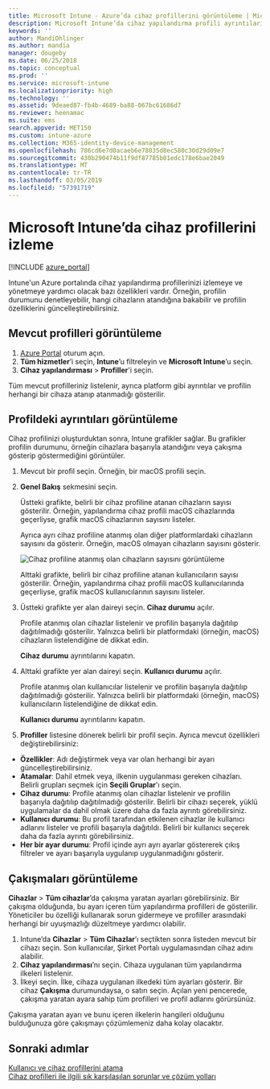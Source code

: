 ```yaml
---
title: Microsoft Intune - Azure’da cihaz profillerini görüntüleme | Microsoft Docs
description: Microsoft Intune’da cihaz yapılandırma profili ayrıntılarını görüntüleyin ve yönetin; ayrıca bir profile atanmış olan cihaz sayısının grafik gösterimine bakın ve hangi cihazların atanmış veya dağıtılmış profilleri olduğunu görün. Çakışan ayarlara sahip profillerde sorun da giderebilirsiniz.
keywords: ''
author: MandiOhlinger
ms.author: mandia
manager: dougeby
ms.date: 06/25/2018
ms.topic: conceptual
ms.prod: ''
ms.service: microsoft-intune
ms.localizationpriority: high
ms.technology: ''
ms.assetid: 9deaed87-fb4b-4689-ba88-067bc61686d7
ms.reviewer: heenamac
ms.suite: ems
search.appverid: MET150
ms.custom: intune-azure
ms.collection: M365-identity-device-management
ms.openlocfilehash: 786cd6e7d0acaeb6e78035d8ec580c30d29d09e7
ms.sourcegitcommit: 430b290474b11f9df87785b01edc178e6bae2049
ms.translationtype: MT
ms.contentlocale: tr-TR
ms.lasthandoff: 03/05/2019
ms.locfileid: "57391719"
---
```

# <a name="monitor-device-profiles-in-microsoft-intune"></a>Microsoft Intune’da cihaz profillerini izleme

[!INCLUDE [azure_portal](./includes/azure_portal.md)]

Intune'un Azure portalında cihaz yapılandırma profillerinizi izlemeye ve yönetmeye yardımcı olacak bazı özellikleri vardır. Örneğin, profilin durumunu denetleyebilir, hangi cihazların atandığına bakabilir ve profilin özelliklerini güncelleştirebilirsiniz.

## <a name="view-existing-profiles"></a>Mevcut profilleri görüntüleme

1. [Azure Portal](https://portal.azure.com) oturum açın.
2. **Tüm hizmetler**’i seçin, **Intune**’u filtreleyin ve **Microsoft Intune**’u seçin.
3. **Cihaz yapılandırması** > **Profiller**'i seçin.

Tüm mevcut profilleriniz listelenir, ayrıca platform gibi ayrıntılar ve profilin herhangi bir cihaza atanıp atanmadığı gösterilir.

## <a name="view-details-on-a-profile"></a>Profildeki ayrıntıları görüntüleme

Cihaz profilinizi oluşturduktan sonra, Intune grafikler sağlar. Bu grafikler profilin durumunu, örneğin cihazlara başarıyla atandığını veya çakışma gösterip göstermediğini görüntüler.

1. Mevcut bir profil seçin. Örneğin, bir macOS profili seçin.
2. **Genel Bakış** sekmesini seçin.

    Üstteki grafikte, belirli bir cihaz profiline atanan cihazların sayısı gösterilir. Örneğin, yapılandırma cihaz profili macOS cihazlarında geçerliyse, grafik macOS cihazlarının sayısını listeler.

    Ayrıca ayrı cihaz profiline atanmış olan diğer platformlardaki cihazların sayısını da gösterir. Örneğin, macOS olmayan cihazların sayısını gösterir.

    ![Cihaz profiline atanmış olan cihazların sayısını görüntüleme](./media/device-configuration-profile-graphical-chart.png)

    Alttaki grafikte, belirli bir cihaz profiline atanan kullanıcıların sayısı gösterilir. Örneğin, yapılandırma cihaz profili macOS kullanıcılarında geçerliyse, grafik macOS kullanıcılarının sayısını listeler.

3. Üstteki grafikte yer alan daireyi seçin. **Cihaz durumu** açılır.

    Profile atanmış olan cihazlar listelenir ve profilin başarıyla dağıtılıp dağıtılmadığı gösterilir. Yalnızca belirli bir platformdaki (örneğin, macOS) cihazların listelendiğine de dikkat edin.

    **Cihaz durumu** ayrıntılarını kapatın.

4. Alttaki grafikte yer alan daireyi seçin. **Kullanıcı durumu** açılır. 

    Profile atanmış olan kullanıcılar listelenir ve profilin başarıyla dağıtılıp dağıtılmadığı gösterilir. Yalnızca belirli bir platformdaki (örneğin, macOS) kullanıcıların listelendiğine de dikkat edin.

    **Kullanıcı durumu** ayrıntılarını kapatın.

5. **Profiller** listesine dönerek belirli bir profil seçin. Ayrıca mevcut özellikleri değiştirebilirsiniz:
  - **Özellikler**: Adı değiştirmek veya var olan herhangi bir ayarı güncelleştirebilirsiniz.
  - **Atamalar**: Dahil etmek veya, ilkenin uygulanması gereken cihazları. Belirli grupları seçmek için **Seçili Gruplar**'ı seçin.
  - **Cihaz durumu**: Profile atanmış olan cihazlar listelenir ve profilin başarıyla dağıtılıp dağıtılmadığı gösterilir. Belirli bir cihazı seçerek, yüklü uygulamalar da dahil olmak üzere daha da fazla ayrıntı görebilirsiniz.
  - **Kullanıcı durumu**: Bu profil tarafından etkilenen cihazlar ile kullanıcı adlarını listeler ve profili başarıyla dağıtıldı. Belirli bir kullanıcı seçerek daha da fazla ayrıntı görebilirsiniz.
  - **Her bir ayar durumu**: Profil içinde ayrı ayrı ayarlar göstererek çıkış filtreler ve ayarı başarıyla uygulanıp uygulanmadığını gösterir.

## <a name="view-conflicts"></a>Çakışmaları görüntüleme

**Cihazlar** > **Tüm cihazlar**’da çakışma yaratan ayarları görebilirsiniz. Bir çakışma olduğunda, bu ayarı içeren tüm yapılandırma profilleri de gösterilir. Yöneticiler bu özelliği kullanarak sorun gidermeye ve profiller arasındaki herhangi bir uyuşmazlığı düzeltmeye yardımcı olabilir.

1. Intune’da **Cihazlar** > **Tüm Cihazlar**’ı seçtikten sonra listeden mevcut bir cihazı seçin. Son kullanıcılar, Şirket Portalı uygulamasından cihaz adını alabilir.
2. **Cihaz yapılandırması**’nı seçin. Cihaza uygulanan tüm yapılandırma ilkeleri listelenir.
3. İlkeyi seçin. İlke, cihaza uygulanan ilkedeki tüm ayarları gösterir. Bir cihaz **Çakışma** durumundaysa, o satırı seçin. Açılan yeni pencerede, çakışma yaratan ayara sahip tüm profilleri ve profil adlarını görürsünüz.

Çakışma yaratan ayarı ve bunu içeren ilkelerin hangileri olduğunu bulduğunuza göre çakışmayı çözümlemeniz daha kolay olacaktır. 

## <a name="next-steps"></a>Sonraki adımlar
[Kullanıcı ve cihaz profillerini atama](device-profile-assign.md)  
[Cihaz profilleri ile ilgili sık karşılaşılan sorunlar ve çözüm yolları](device-profile-troubleshoot.md)
